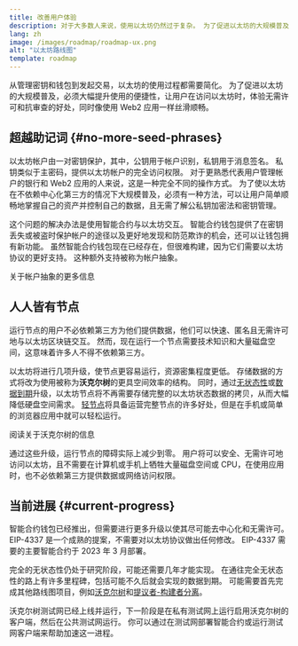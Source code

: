 ```yaml
---
title: 改善用户体验
description: 对于大多数人来说，使用以太坊仍然过于复杂。 为了促进以太坊的大规模普及，必须大幅降低其进入门槛 - 必须让用户在访问以太坊时，享受去中心化、无需许可和抗审查的好处，同时像使用传统的 Web2 应用一样丝滑顺畅。
lang: zh
image: /images/roadmap/roadmap-ux.png
alt: "以太坊路线图"
template: roadmap
---
```


从管理密钥和钱包到发起交易，以太坊的使用过程都需要简化。 为了促进以太坊的大规模普及，必须大幅提升使用的便捷性，让用户在访问以太坊时，体验无需许可和抗审查的好处，同时像使用 Web2 应用一样丝滑顺畅。

## 超越助记词 {#no-more-seed-phrases}

以太坊帐户由一对密钥保护，其中，公钥用于帐户识别，私钥用于消息签名。 私钥类似于主密码，提供以太坊帐户的完全访问权限。 对于更熟悉代表用户管理帐户的银行和 Web2 应用的人来说，这是一种完全不同的操作方式。 为了使以太坊在不依赖中心化第三方的情况下大规模普及，必须有一种方法，可以让用户简单顺畅地掌握自己的资产并控制自己的数据，且无需了解公私钥加密法和密钥管理。

这个问题的解决办法是使用智能合约与以太坊交互。 智能合约钱包提供了在密钥丢失或被盗时保护帐户的途径以及更好地发现和防范欺诈的机会，还可以让钱包拥有新功能。 虽然智能合约钱包现在已经存在，但很难构建，因为它们需要以太坊协议的更好支持。 这种额外支持被称为帐户抽象。

<ButtonLink variant="outline-color" to="/roadmap/account-abstraction/">关于帐户抽象的更多信息</ButtonLink>

## 人人皆有节点

运行节点的用户不必依赖第三方为他们提供数据，他们可以快速、匿名且无需许可地与以太坊区块链交互。 然而，现在运行一个节点需要技术知识和大量磁盘空间，这意味着许多人不得不依赖第三方。

以太坊将进行几项升级，使节点更容易运行，资源密集程度更低。 存储数据的方式将改为使用被称为**沃克尔树**的更具空间效率的结构。 同时，通过[无状态性](/roadmap/statelessness)或[数据到期](/roadmap/statelessness/#data-expiry)升级，以太坊节点将不再需要存储完整的以太坊状态数据的拷贝，从而大幅降低硬盘空间需求。 [轻节点](/developers/docs/nodes-and-clients/light-clients/)将具备运营完整节点的许多好处，但是在手机或简单的浏览器应用中就可以轻松运行。

<ButtonLink variant="outline-color" to="/roadmap/verkle-trees/">阅读关于沃克尔树的信息</ButtonLink>

通过这些升级，运行节点的障碍实际上减少到零。 用户将可以安全、无需许可地访问以太坊，且不需要在计算机或手机上牺牲大量磁盘空间或 CPU，在使用应用时，也不必依赖第三方提供数据或网络访问权限。

## 当前进展 {#current-progress}

智能合约钱包已经推出，但需要进行更多升级以使其尽可能去中心化和无需许可。 EIP-4337 是一个成熟的提案，不需要对以太坊协议做出任何修改。 EIP-4337 需要的主要智能合约于 2023 年 3 月部署。

完全的无状态性仍处于研究阶段，可能还需要几年才能实现。 在通往完全无状态性的路上有许多里程碑，包括可能不久后就会实现的数据到期。 可能需要首先完成其他路线图项目，例如[沃克尔树](/roadmap/verkle-trees/)和[提议者-构建者分离](/roadmap/pbs/)。

沃克尔树测试网已经上线并运行，下一阶段是在私有测试网上运行启用沃克尔树的客户端，然后在公共测试网运行。 你可以通过在测试网部署智能合约或运行测试网客户端来帮助加速这一进程。
